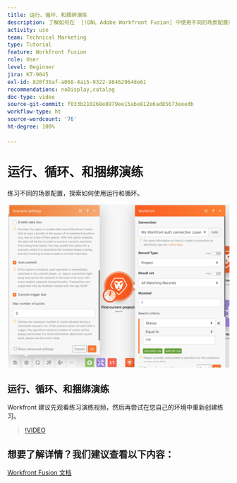 ```yaml
---
title: 运行、循环、和捆绑演练
description: 了解如何在  [!DNL Adobe Workfront Fusion] 中使用不同的场景配置来探索如何使用运行和循环功能。
activity: use
team: Technical Marketing
type: Tutorial
feature: Workfront Fusion
role: User
level: Beginner
jira: KT-9045
exl-id: 820f35af-a068-4a15-9322-98462964de61
recommendations: noDisplay,catalog
doc-type: video
source-git-commit: f033b210268e8979ee15abe812e6ad85673eeedb
workflow-type: ht
source-wordcount: '76'
ht-degree: 100%

---
```


# 运行、循环、和捆绑演练

练习不同的场景配置，探索如何使用运行和循环。

![运行和循环设置的图像](assets/execution-history-and-scheduling-6.png)

## 运行、循环、和捆绑演练

Workfront 建议先观看练习演练视频，然后再尝试在您自己的环境中重新创建练习。

>[!VIDEO](https://video.tv.adobe.com/v/335286/?quality=12&learn=on)



## 想要了解详情？我们建议查看以下内容：

[Workfront Fusion 文档](https://experienceleague.adobe.com/docs/workfront/using/adobe-workfront-fusion/workfront-fusion-2.html?lang=zh-Hans)
